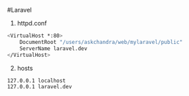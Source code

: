 #Laravel

1. httpd.conf
```bash
<VirtualHost *:80>
    DocumentRoot "/users/askchandra/web/mylaravel/public"
    ServerName laravel.dev
</VirtualHost>
```

2. hosts

```bash
127.0.0.1 localhost
127.0.0.1 laravel.dev
```


